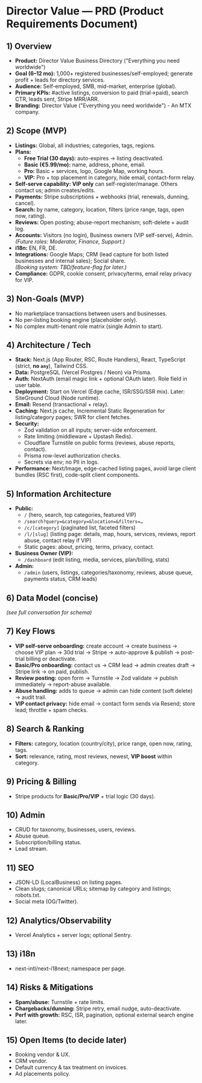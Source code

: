 # Director Value — PRD (Product Requirements Document)

## 1) Overview
- **Product:** Director Value Business Directory ("Everything you need worldwide")
- **Goal (6–12 mo):** 1,000+ registered businesses/self-employed; generate profit + leads for directory services.
- **Audience:** Self-employed, SMB, mid-market, enterprise (global).
- **Primary KPIs:** #active listings, conversion to paid (trial→paid), search CTR, leads sent, Stripe MRR/ARR.
- **Branding:** Director Value ("Everything you need worldwide") - An MTX company.

## 2) Scope (MVP)
- **Listings:** Global, all industries; categories, tags, regions.
- **Plans:**  
  - **Free Trial (30 days):** auto-expires → listing deactivated.  
  - **Basic (€5.99/mo):** name, address, phone, email.  
  - **Pro:** Basic + services, logo, Google Map, working hours.  
  - **VIP:** Pro + top placement in category, hide email, contact-form relay.
- **Self-serve capability:** **VIP only** can self-register/manage. Others contact us; admin creates/edits.
- **Payments:** Stripe subscriptions + webhooks (trial, renewals, dunning, cancel).
- **Search:** by name, category, location, filters (price range, tags, open now, rating).
- **Reviews:** Open posting; abuse-report mechanism; soft-delete + audit log.
- **Accounts:** Visitors (no login), Business owners (VIP self-serve), Admin.  
  *(Future roles: Moderator, Finance, Support.)*
- **i18n:** EN, FR, DE.
- **Integrations:** Google Maps; CRM (lead capture for both listed businesses and internal sales); Social share.  
  *(Booking system: TBD/feature-flag for later.)*
- **Compliance:** GDPR, cookie consent, privacy/terms, email relay privacy for VIP.

## 3) Non-Goals (MVP)
- No marketplace transactions between users and businesses.
- No per-listing booking engine (placeholder only).
- No complex multi-tenant role matrix (single Admin to start).

## 4) Architecture / Tech
- **Stack:** Next.js (App Router, RSC, Route Handlers), React, TypeScript (strict, **no `any`**), Tailwind CSS.
- **Data:** PostgreSQL (Vercel Postgres / Neon) via Prisma.
- **Auth:** NextAuth (email magic link + optional OAuth later). Role field in user table.
- **Deployment:** Start on Vercel (Edge cache, ISR/SSG/SSR mix). Later: SiteGround Cloud (Node runtime).
- **Email:** Resend (transactional + relay).  
- **Caching:** Next.js cache, Incremental Static Regeneration for listing/category pages; SWR for client fetches.
- **Security:**  
  - Zod validation on all inputs; server-side enforcement.  
  - Rate limiting (middleware + Upstash Redis).  
  - Cloudflare Turnstile on public forms (reviews, abuse reports, contact).  
  - Prisma row-level authorization checks.  
  - Secrets via env; no PII in logs.
- **Performance:** Next/Image, edge-cached listing pages, avoid large client bundles (RSC first), code-split client components.

## 5) Information Architecture
- **Public:**  
  - `/` (hero, search, top categories, featured VIP)  
  - `/search?query=&category=&location=&filters=…`  
  - `/c/[category]` (paginated list, faceted filters)  
  - `/l/[slug]` (listing page: details, map, hours, services, reviews, report abuse, contact relay if VIP)  
  - Static pages: about, pricing, terms, privacy, contact.
- **Business Owner (VIP):**  
  - `/dashboard` (edit listing, media, services, plan/billing, stats)  
- **Admin:**  
  - `/admin` (users, listings, categories/taxonomy, reviews, abuse queue, payments status, CRM leads)

## 6) Data Model (concise)
*(see full conversation for schema)*

## 7) Key Flows
- **VIP self-serve onboarding:** create account → create business → choose VIP plan → 30d trial → Stripe → auto-approve & publish → post-trial billing or deactivate.  
- **Basic/Pro onboarding:** contact us → CRM lead → admin creates draft → Stripe link → on paid, publish.  
- **Review posting:** open form → Turnstile → Zod validate → publish immediately → report-abuse available.  
- **Abuse handling:** adds to queue → admin can hide content (soft delete) → audit trail.  
- **VIP contact privacy:** hide email → contact form sends via Resend; store lead; throttle + spam checks.

## 8) Search & Ranking
- **Filters:** category, location (country/city), price range, open now, rating, tags.  
- **Sort:** relevance, rating, most reviews, newest, **VIP boost** within category.

## 9) Pricing & Billing
- Stripe products for **Basic/Pro/VIP** + trial logic (30 days).

## 10) Admin
- CRUD for taxonomy, businesses, users, reviews.  
- Abuse queue.  
- Subscription/billing status.  
- Lead stream.

## 11) SEO
- JSON-LD (LocalBusiness) on listing pages.  
- Clean slugs; canonical URLs; sitemap by category and listings; robots.txt.  
- Social meta (OG/Twitter).

## 12) Analytics/Observability
- Vercel Analytics + server logs; optional Sentry.

## 13) i18n
- next-intl/next-i18next; namespace per page.

## 14) Risks & Mitigations
- **Spam/abuse:** Turnstile + rate limits.  
- **Chargebacks/dunning:** Stripe retry, email nudge, auto-deactivate.  
- **Perf with growth:** RSC, ISR, pagination, optional external search engine later.

## 15) Open Items (to decide later)
- Booking vendor & UX.  
- CRM vendor.  
- Default currency & tax treatment on invoices.  
- Ad placements policy.
